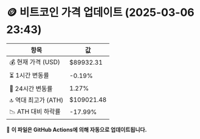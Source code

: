 # 🪙 비트코인 가격 업데이트 (2025-03-06 23:43)

| 항목                | 값 |
|--------------------|----------------|
| 💰 현재 가격 (USD) | $89932.31 |
| ⏳ 1시간 변동률    | -0.19% |
| 📆 24시간 변동률   | 1.27% |
| 🔝 역대 최고가 (ATH) | $109021.48 |
| 📉 ATH 대비 하락률 | -17.99% |

🔄 **이 파일은 GitHub Actions에 의해 자동으로 업데이트됩니다.**
